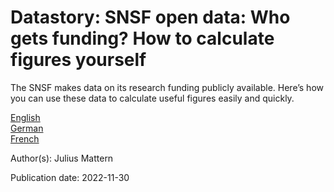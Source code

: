# Datastory: SNSF open data: Who gets funding? How to calculate figures yourself

The SNSF makes data on its research funding publicly available. Here’s how you can use these data to calculate useful figures easily and quickly.

[English](https://data.snf.ch/stories/snsf-open-data-who-gets-funding-en.html)  
[German](https://data.snf.ch/stories/offene-daten-analysieren-wer-erhaelt-foerderung-de.html)  
[French](https://data.snf.ch/stories/donnees-ouvertes-du-fns-qui-recoit-un-encouragement-fr.html)  

Author(s): Julius Mattern

Publication date: 2022-11-30
